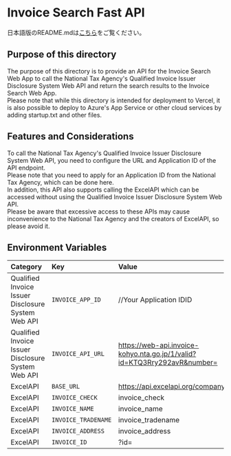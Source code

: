 # Invoice Search Fast API

日本語版のREADME.mdは[こちら](/README.md)をご覧ください。

## Purpose of this directory
The purpose of this directory is to provide an API for the Invoice Search Web App to call the National Tax Agency's Qualified Invoice Issuer Disclosure System Web API and return the search results to the Invoice Search Web App. <br/>
Please note that while this directory is intended for deployment to Vercel, it is also possible to deploy to Azure's App Service or other cloud services by adding startup.txt and other files.

## Features and Considerations
To call the National Tax Agency's Qualified Invoice Issuer Disclosure System Web API, you need to configure the URL and Application ID of the API endpoint. <br/>
Please note that you need to apply for an Application ID from the National Tax Agency, which can be done here. <br/>
In addition, this API also supports calling the ExcelAPI which can be accessed without using the Qualified Invoice Issuer Disclosure System Web API. <br/>
Please be aware that excessive access to these APIs may cause inconvenience to the National Tax Agency and the creators of ExcelAPI, so please avoid it.

## Environment Variables
| Category                                               | Key                 | Value                                                                    | 
| :----------------------------------------------------- | :------------------ | :----------------------------------------------------------------------- | 
| Qualified Invoice Issuer Disclosure System Web API	 | `INVOICE_APP_ID`    | //Your Application IDID                                                  | 
| Qualified Invoice Issuer Disclosure System Web API	 | `INVOICE_API_URL`   | https://web-api.invoice-kohyo.nta.go.jp/1/valid?id=KTQ3Rry292avR&number= | 
| ExcelAPI                                               | `BASE_URL`          | https://api.excelapi.org/company/                                        | 
| ExcelAPI                                               | `INVOICE_CHECK`     | invoice_check                                                            | 
| ExcelAPI                                               | `INVOICE_NAME`      | invoice_name                                                             | 
| ExcelAPI                                               | `INVOICE_TRADENAME` | invoice_tradename                                                        | 
| ExcelAPI                                               | `INVOICE_ADDRESS`   | invoice_address                                                          | 
| ExcelAPI                                               | `INVOICE_ID`        | ?id=                                                                     | 